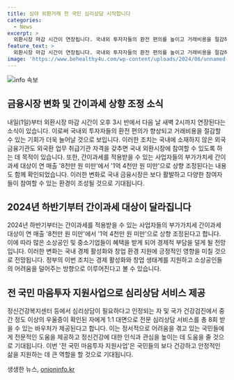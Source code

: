 ```yaml
---
title: 심야 외환거래 전 국민 심리상담 시작합니다
categories:
  - News
excerpt: >
  외환시장 마감 시간이 연장됩니다. 국내외 투자자들의 환전 편의를 높이고 거래비용을 절감하는 조치가 발표되었으며, 2024년 하반기부터 이렇게 달라집니다 책자가 발간됐습니다. 또한, 전 국민 마음투자 지원사업이 시작되어 우울과 불안 등 정서적 어려움을 가진 국민에게 전문적인 심리상담 서비스를 제공합니다. 상세한 내용은 YTN에서 확인하세요.
feature_text: >
  외환시장 마감 시간이 연장됩니다. 국내외 투자자들의 환전 편의를 높이고 거래비용을 절감하는 조치가 발표되었으며, 2024년 하반기부터 이렇게 달라집니다 책자가 발간됐습니다. 또한, 전 국민 마음투자 지원사업이 시작되어 우울과 불안 등 정서적 어려움을 가진 국민에게 전문적인 심리상담 서비스를 제공합니다. 상세한 내용은 YTN에서 확인하세요.
image: 'https://www.behealthy4u.com/wp-content/uploads/2024/06/unnamed-file.png'
---
```


<p><img src="https://www.behealthy4u.com/wp-content/uploads/2024/06/unnamed-file.png" alt="info 속보" /></p>

<h2 data-ke-size="size26">금융시장 변화 및 간이과세 상향 조정 소식</h2>

<p data-ke-size="size16">내일(1일)부터 외환시장 마감 시간이 오후 3시 반에서 다음 날 새벽 2시까지 연장된다는 소식이 있습니다. 이로써 국내외 투자자들의 환전 편의가 향상되고 거래비용을 절감할 수 있는 기회가 더욱 늘어날 것으로 보입니다. 이러한 조치는 국내에 소재하지 않은 외국 금융기관도 외국환 업무 취급기관 자격을 갖추면 국내 외환시장에 참여할 수 있도록 하는 데 목적이 있습니다. 또한, 간이과세를 적용받을 수 있는 사업자들의 부가가치세 간이과세 대상이 연 매출 '8천만 원 미만'에서 '1억 4천만 원 미만'으로 상향 조정된다는 내용도 함께 확인되었습니다. 이러한 변화로 국내 금융시장은 보다 활발하고 다양한 참여자들이 참여할 수 있는 환경이 조성될 것으로 기대됩니다.</p>

<h2 data-ke-size="size26">2024년 하반기부터 간이과세 대상이 달라집니다</h2>

<p data-ke-size="size16">2024년 하반기부터는 간이과세를 적용받을 수 있는 사업자들의 부가가치세 간이과세 대상이 연 매출 '8천만 원 미만'에서 '1억 4천만 원 미만'으로 상향 조정된다고 합니다. 이에 따라 많은 소상공인 및 중소기업들이 혜택을 받게 되어 경제적 부담을 덜게 될 전망입니다. 이러한 변화는 국내 경제 활성화와 창업 환경 지원에 긍정적인 영향을 미칠 것으로 전망됩니다. 정부의 이번 조치는 경제 활성화와 창업 생태계를 지원하고 소상공인들의 어려움을 덜어주는 방향으로 이루어진다고 볼 수 있습니다.</p>

<h2 data-ke-size="size26">전 국민 마음투자 지원사업으로 심리상담 서비스 제공</h2>

<p data-ke-size="size16">정신건강복지센터 등에서 심리상담이 필요하다고 인정되는 자 및 국가 건강검진에서 중간 정도 이상의 우울증이 확인된 자에게 1:1 대면으로 전문 심리상담 서비스를 총 8회 받을 수 있는 바우처가 제공된다고 합니다. 이는 정서적으로 어려움을 겪고 있는 국민들에게 전문적인 도움을 제공하고 정신건강에 대한 인식과 관심을 높이는 데 도움을 줄 것으로 기대됩니다. 이번 '전 국민 마음투자 지원사업'은 국민들의 보다 건강하고 안정적인 삶을 지원하는 데 큰 역할을 할 것으로 기대됩니다.</p>
생생한 뉴스, <a href="https://onioninfo.kr" rel="dofollow">onioninfo.kr</a>


